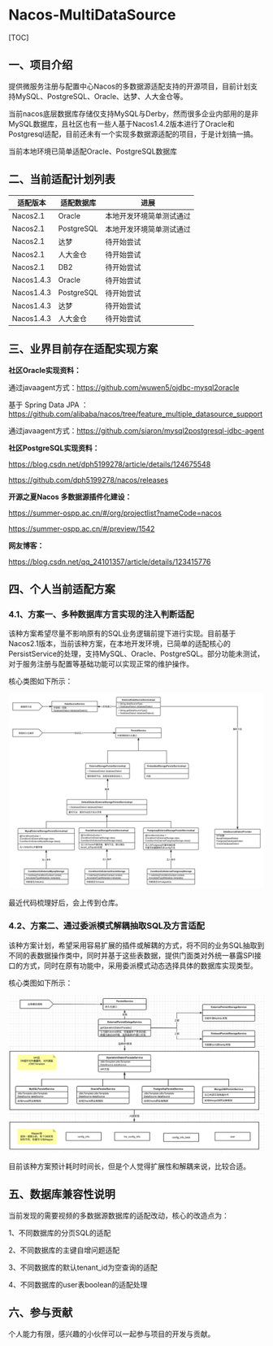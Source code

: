 # Nacos-MultiDataSource
[TOC]

## 一、项目介绍

提供微服务注册与配置中心Nacos的多数据源适配支持的开源项目，目前计划支持MySQL、PostgreSQL、Oracle、达梦、人大金仓等。

当前nacos底层数据库存储仅支持MySQL与Derby，然而很多企业内部用的是非MySQL数据库，且社区也有一些人基于Nacos1.4.2版本进行了Oracle和Postgresql适配，目前还未有一个实现多数据源适配的项目，于是计划搞一搞。

当前本地环境已简单适配Oracle、PostgreSQL数据库

## 二、当前适配计划列表

| 适配版本   | 适配数据库 | 进展                     |
| ---------- | ---------- | ------------------------ |
| Nacos2.1   | Oracle     | 本地开发环境简单测试通过 |
| Nacos2.1   | PostgreSQL | 本地开发环境简单测试通过 |
| Nacos2.1   | 达梦       | 待开始尝试               |
| Nacos2.1   | 人大金仓   | 待开始尝试               |
| Nacos2.1   | DB2        | 待开始尝试               |
| Nacos1.4.3 | Oracle     | 待开始尝试               |
| Nacos1.4.3 | PostgreSQL | 待开始尝试               |
| Nacos1.4.3 | 达梦       | 待开始尝试               |
| Nacos1.4.3 | 人大金仓   | 待开始尝试               |



## 三、业界目前存在适配实现方案

**社区Oracle实现资料：**

通过javaagent方式：https://github.com/wuwen5/ojdbc-mysql2oracle

基于 Spring Data JPA ：https://github.com/alibaba/nacos/tree/feature_multiple_datasource_support

通过javaagent方式：https://github.com/siaron/mysql2postgresql-jdbc-agent

**社区PostgreSQL实现资料：**

https://blog.csdn.net/dph5199278/article/details/124675548

https://github.com/dph5199278/nacos/releases

**开源之夏Nacos 多数据源插件化建设：**	

https://summer-ospp.ac.cn/#/org/projectlist?nameCode=nacos	

https://summer-ospp.ac.cn/#/preview/1542	

**网友博客：**

https://blog.csdn.net/qq_24101357/article/details/123415776

## 四、个人当前适配方案

### 4.1、方案一、多种数据库方言实现的注入判断适配

该种方案希望尽量不影响原有的SQL业务逻辑前提下进行实现。目前基于Nacos2.1版本，当前该种方案，在本地开发环境，已简单的适配核心的PersistService的处理，支持MySQL、Oracle、PostgreSQL。部分功能未测试，对于服务注册与配置等基础功能可以实现正常的维护操作。

核心类图如下所示：

![方案一](./images/plan1.png)

最近代码梳理好后，会上传到仓库。





### 4.2、方案二、通过委派模式解耦抽取SQL及方言适配

该种方案计划，希望采用容易扩展的插件或解耦的方式，将不同的业务SQL抽取到不同的表数据操作类中，同时并基于这些表数据，提供门面类对外统一暴露SPI接口的方式，同时在原有功能中，采用委派模式动态选择具体的数据库实现类型。

核心类图如下所示：

![方案二](./images/plan2.png)

目前该种方案预计耗时时间长，但是个人觉得扩展性和解耦来说，比较合适。

## 五、数据库兼容性说明

当前发现的需要视频的多数据源数据库的适配改动，核心的改造点为：

1、不同数据库的分页SQL的适配

2、不同数据库的主键自增问题适配

3、不同数据库的默认tenant_id为空查询的适配

4、不同数据库的user表boolean的适配处理

## 六、参与贡献

个人能力有限，感兴趣的小伙伴可以一起参与项目的开发与贡献。



